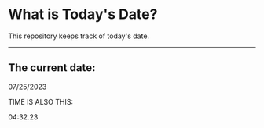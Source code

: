 # What is Today's Date?
This repository keeps track of today's date.
* * *
 
## The current date:  
 07/25/2023 
  
  
 TIME IS ALSO THIS: 
  
 04:32.23 
  
  
